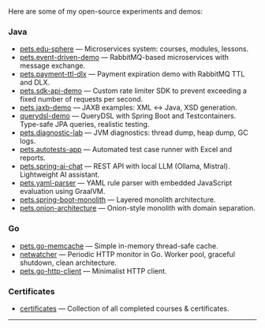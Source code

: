 Here are some of my open-source experiments and demos:

### Java

- [pets.edu-sphere](https://github.com/AlekseyBykov/pets.edu-sphere) — Microservices system: courses, modules, lessons.
- [pets.event-driven-demo](https://github.com/AlekseyBykov/pets.event-driven-demo) — RabbitMQ-based microservices with message exchange.
- [pets.payment-ttl-dlx](https://github.com/AlekseyBykov/pets.payment-ttl-dlx) — Payment expiration demo with RabbitMQ TTL and DLX.
- [pets.sdk-api-demo](https://github.com/AlekseyBykov/pets.sdk-api-demo) — Custom rate limiter SDK to prevent exceeding a fixed number of requests per second.
- [pets.jaxb-demo](https://github.com/AlekseyBykov/pets.jaxb-demo) — JAXB examples: XML ↔ Java, XSD generation.
- [querydsl-demo](https://github.com/AlekseyBykov/querydsl-demo) — QueryDSL with Spring Boot and Testcontainers. Type-safe JPA queries, realistic testing.
- [pets.diagnostic-lab](https://github.com/AlekseyBykov/pets.diagnostic-lab) — JVM diagnostics: thread dump, heap dump, GC logs.
- [pets.autotests-app](https://github.com/AlekseyBykov/pets.autotests-app) — Automated test case runner with Excel and reports.
- [pets.spring-ai-chat](https://github.com/AlekseyBykov/pets.spring-ai-chat) — REST API with local LLM (Ollama, Mistral). Lightweight AI assistant.
- [pets.yaml-parser](https://github.com/AlekseyBykov/pets.yaml-parser) — YAML rule parser with embedded JavaScript evaluation using GraalVM.
- [pets.spring-boot-monolith](https://github.com/AlekseyBykov/pets.spring-boot-monolith) — Layered monolith architecture.
- [pets.onion-architecture](https://github.com/AlekseyBykov/pets.onion-architecture) — Onion-style monolith with domain separation.

### Go

- [pets.go-memcache](https://github.com/AlekseyBykov/pets.go-memcache) — Simple in-memory thread-safe cache.
- [netwatcher](https://github.com/AlekseyBykov/netwatcher) — Periodic HTTP monitor in Go. Worker pool, graceful shutdown, clean architecture.
- [pets.go-http-client](https://github.com/AlekseyBykov/pets.go-http-client) — Minimalist HTTP client.

### Certificates

- [certificates](https://github.com/AlekseyBykov/certificates) — Сollection of all completed courses & certificates.

---
